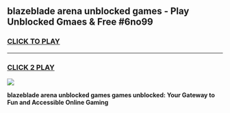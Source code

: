 
## blazeblade arena unblocked games - Play Unblocked Gmaes & Free #6no99
<h3>
<a href="https://news.freeplayer.one?title=blazeblade_arena_unblocked_games&ref=24F">CLICK TO PLAY</a></h3>
<hr>

<h3>
<a href="https://news.freeplayer.one?title=blazeblade_arena_unblocked_games&ref=24F">CLICK 2 PLAY</a>
  
</h3>

<a href="https://news.freeplayer.one?title=blazeblade_arena_unblocked_games&ref=24F/"><img src="https://clearcache.store/games.png"></a>


**blazeblade arena unblocked games games unblocked: Your Gateway to Fun and Accessible Online Gaming**
